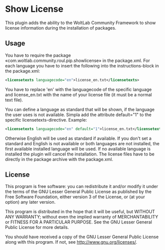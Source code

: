 Show License
============

This plugin adds the ability to the WoltLab Community Framework to show license information during the installation of packages.

Usage
-----

You have to require the package «com.woltlab.community.roul.pip.showlicense» in the package.xml. For each language you have to insert the following into the instructions-block in the package.xml:
```xml
<licensetexts languagecode="en">license_en.txt</licensetexts>
```
You have to replace 'en' with the languagecode of the specific language and license_en.txt with the name of your license file (it must be a normal text file).

You can define a language as standard that will be shown, if the language the user uses is not available. Simpla add the attribute default="1" to the specific licensetexts-directive. Example:
```xml
<licensetexts languagecode="en" default="1">license_en.txt</licensetexts>
```
Otherwise English will be used as standard if available. If you don't set a standard and English is not available or both languages are not installed, the first available installed language will be used. If no available language is installed the plugin will cancel the installation. The license files have to be directly in the package archive with the package.xml.

License
-------

This program is free software: you can redistribute it and/or modify
it under the terms of the GNU Lesser General Public License as published by
the Free Software Foundation, either version 3 of the License, or
(at your option) any later version.

This program is distributed in the hope that it will be useful,
but WITHOUT ANY WARRANTY; without even the implied warranty of
MERCHANTABILITY or FITNESS FOR A PARTICULAR PURPOSE.  See the
GNU Lesser General Public License for more details.

You should have received a copy of the GNU Lesser General Public License
along with this program.  If not, see <http://www.gnu.org/licenses/>.

